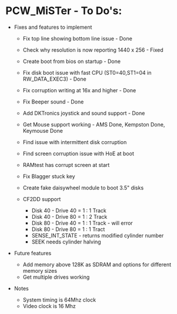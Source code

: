 # PCW_MiSTer - To Do's:

* Fixes and features to implement
  * Fix top line showing bottom line issue - Done
  * Check why resolution is now reporting 1440 x 256 - Fixed
  * Create boot from bios on startup - Done
  * Fix disk boot issue with fast CPU (ST0=40,ST1=04 in RW_DATA_EXEC3) - Done
  * Fix corruption writing at 16x and higher - Done
  * Fix Beeper sound - Done
  * Add DKTronics joystick and sound support - Done
  * Get Mouse support working - AMS Done, Kempston Done, Keymouse Done
  * Find issue with intermittent disk corruption
  * Find screen corruption issue with HoE at boot
  * RAMtest has corrupt screen at start
  * Fix Blagger stuck key
  * Create fake daisywheel module to boot 3.5" disks
  

  * CF2DD support
    * Disk 40 - Drive 40 = 1 : 1 Track
    * Disk 40 - Drive 80 = 1 : 2 Track
    * Disk 80 - Drive 40 = 1 : 1 Track - will error
    * Disk 80 - Drive 80 = 1 : 1 Tract
    * SENSE_INT_STATE - returns modified cylinder number
    * SEEK needs cylinder halving

* Future features
  * Add memory above 128K as SDRAM and options for different memory sizes
  * Get multiple drives working

* Notes
  * System timing is 64Mhz clock
  * Video clock is 16 Mhz

